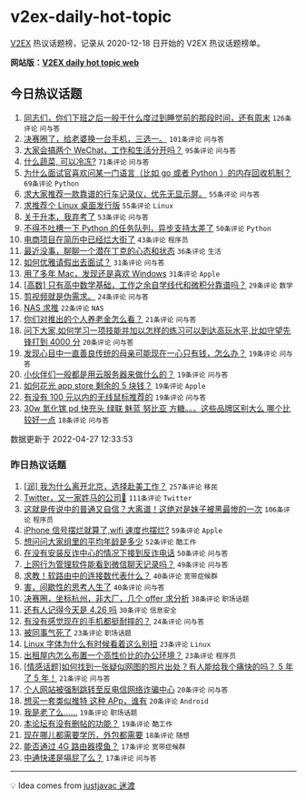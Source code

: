 # v2ex-daily-hot-topic

[V2EX](https://www.v2ex.com/) 热议话题榜，记录从 2020-12-18 日开始的 V2EX 热议话题榜单。

**网站版：[V2EX daily hot topic web](https://boojack.github.io/v2ex-daily-hot-topic-web/)**

## 今日热议话题

<!-- TODAY BEGIN -->

1. [同志们，你们下班之后一般干什么度过到睡觉前的那段时间，还有周末](https://www.v2ex.com/t/849477) `126条评论` `问与答`
1. [决赛圈了，给老婆换一台手机，三选一。](https://www.v2ex.com/t/849511) `101条评论` `问与答`
1. [大家会搞两个 WeChat，工作和生活分开吗？](https://www.v2ex.com/t/849475) `95条评论` `问与答`
1. [什么蔬菜, 可以冷冻?](https://www.v2ex.com/t/849478) `71条评论` `问与答`
1. [为什么面试官喜欢问某一门语言（比如 go 或者 Python ）的内存回收机制？](https://www.v2ex.com/t/849548) `69条评论` `Python`
1. [求大家推荐一款靠谱的行车记录仪，优先无显示屏。](https://www.v2ex.com/t/849501) `55条评论` `问与答`
1. [求推荐个 Linux 桌面发行版](https://www.v2ex.com/t/849519) `55条评论` `Linux`
1. [关于升本，我弃考了](https://www.v2ex.com/t/849618) `53条评论` `问与答`
1. [不得不吐槽一下 Python 的任务队列，异步支持太差了](https://www.v2ex.com/t/849494) `50条评论` `Python`
1. [电商项目在简历中已经烂大街了](https://www.v2ex.com/t/849590) `43条评论` `程序员`
1. [最近没事，聊聊一个潜在丁克的心态和状态](https://www.v2ex.com/t/849547) `36条评论` `生活`
1. [如何优雅请假出去面试？](https://www.v2ex.com/t/849603) `31条评论` `问与答`
1. [用了多年 Mac，发现还是喜欢 Windows](https://www.v2ex.com/t/849578) `31条评论` `Apple`
1. [[高数] 只有高中数学基础，工作之余自学线代和微积分靠谱吗？](https://www.v2ex.com/t/849506) `29条评论` `数学`
1. [剪视频就是伪需求。](https://www.v2ex.com/t/849539) `24条评论` `问与答`
1. [NAS 求推](https://www.v2ex.com/t/849525) `22条评论` `NAS`
1. [你们对推出的个人养老金怎么看？](https://www.v2ex.com/t/849587) `21条评论` `问与答`
1. [问下大家,如何学习一项技能并加以怎样的练习可以到达高玩水平,比如守望先锋打到 4000 分](https://www.v2ex.com/t/849532) `20条评论` `问与答`
1. [发现心目中一直善良传统的母亲可能现在一心只有钱，怎么办？](https://www.v2ex.com/t/849609) `19条评论` `问与答`
1. [小伙伴们一般都是用云服务器来做什么的？](https://www.v2ex.com/t/849601) `19条评论` `问与答`
1. [如何花光 app store 剩余的 5 块钱？](https://www.v2ex.com/t/849593) `19条评论` `Apple`
1. [有没有 100 元以内的无线鼠标推荐的](https://www.v2ex.com/t/849573) `19条评论` `问与答`
1. [30w 氮化镓 pd 快充头 绿联 魅蓝 努比亚 方糖。。。这些品牌区别大么 哪个比较好一点](https://www.v2ex.com/t/849479) `18条评论` `问与答`

数据更新于 2022-04-27 12:33:53

<!-- TODAY END -->

### 昨日热议话题

<!-- YESTERDAY BEGIN -->

1. [[润] 我为什么离开北京，选择赴美工作？](https://www.v2ex.com/t/849299) `257条评论` `移民`
1. [Twitter，又一家姓马的公司🐶](https://www.v2ex.com/t/849278) `111条评论` `Twitter`
1. [这就是传说中的普通又自信？大离谱！这绝对是妹子被黑最惨的一次](https://www.v2ex.com/t/849388) `106条评论` `程序员`
1. [iPhone 信号摆烂就算了,wifi 速度也摆烂?](https://www.v2ex.com/t/849279) `59条评论` `Apple`
1. [想问问大家组里的平均年龄是多少](https://www.v2ex.com/t/849314) `52条评论` `酷工作`
1. [在没有安装反诈中心的情况下接到反诈电话](https://www.v2ex.com/t/849308) `50条评论` `问与答`
1. [上网行为管理软件能看到微信聊天记录吗？](https://www.v2ex.com/t/849327) `49条评论` `问与答`
1. [求教！软路由中的连接数代表什么？](https://www.v2ex.com/t/849311) `40条评论` `宽带症候群`
1. [害，间歇性的思考人生了](https://www.v2ex.com/t/849366) `40条评论` `问与答`
1. [决赛圈，坐标杭州，非大厂，几个 offer 求分析](https://www.v2ex.com/t/849300) `38条评论` `职场话题`
1. [还有人记得今天是 4.26 吗](https://www.v2ex.com/t/849396) `30条评论` `信息安全`
1. [有没有感觉现在的手机都挺耐摔的？](https://www.v2ex.com/t/849414) `24条评论` `问与答`
1. [被同事气死了](https://www.v2ex.com/t/849426) `23条评论` `职场话题`
1. [Linux 字体为什么有时候看着这么别扭](https://www.v2ex.com/t/849417) `23条评论` `Linux`
1. [出租屋内怎么布置一个高性价比的办公环境？](https://www.v2ex.com/t/849342) `23条评论` `程序员`
1. [[情感话题]如何找到一张疑似网图的照片出处？有人能给我个痛快的吗？ 5 年了 5 年！](https://www.v2ex.com/t/849472) `21条评论` `问与答`
1. [个人网站被强制跳转至反电信网络诈骗中心](https://www.v2ex.com/t/849369) `20条评论` `问与答`
1. [想买一套类似推特 这种 APp，谁有](https://www.v2ex.com/t/849357) `20条评论` `Android`
1. [我是老了么……](https://www.v2ex.com/t/849415) `19条评论` `职场话题`
1. [本论坛有没有删帖的功能？](https://www.v2ex.com/t/849301) `19条评论` `酷工作`
1. [现在哪儿都需要学历，外包都需要](https://www.v2ex.com/t/849296) `18条评论` `随想`
1. [能否通过 4G 路由器摸鱼？](https://www.v2ex.com/t/849346) `17条评论` `宽带症候群`
1. [中通快递是嗝屁了么？](https://www.v2ex.com/t/849340) `17条评论` `问与答`

<!-- YESTERDAY END -->

---

💡 Idea comes from [justjavac 迷渡](https://github.com/justjavac/)
